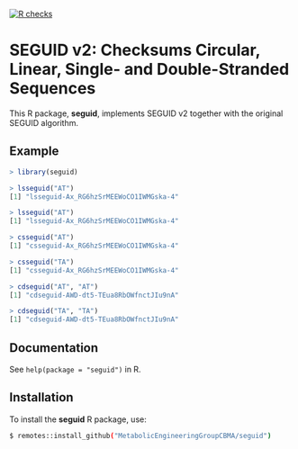 [![R checks](https://github.com/MetabolicEngineeringGroupCBMA/seguid/actions/workflows/check-r.yml/badge.svg)](https://github.com/MetabolicEngineeringGroupCBMA/seguid/actions/workflows/check-r.yml)

# SEGUID v2: Checksums Circular, Linear, Single- and Double-Stranded Sequences

This R package, **seguid**, implements SEGUID v2 together with the
original SEGUID algorithm.


## Example

```r
> library(seguid)

> lsseguid("AT")
[1] "lsseguid-Ax_RG6hzSrMEEWoCO1IWMGska-4"

> lsseguid("AT")
[1] "lsseguid-Ax_RG6hzSrMEEWoCO1IWMGska-4"

> csseguid("AT")
[1] "csseguid-Ax_RG6hzSrMEEWoCO1IWMGska-4"

> csseguid("TA")
[1] "csseguid-Ax_RG6hzSrMEEWoCO1IWMGska-4"

> cdseguid("AT", "AT")
[1] "cdseguid-AWD-dt5-TEua8RbOWfnctJIu9nA"

> cdseguid("TA", "TA")
[1] "cdseguid-AWD-dt5-TEua8RbOWfnctJIu9nA"
```


## Documentation

See `help(package = "seguid")` in R.


## Installation

To install the **seguid** R package, use:

```sh
$ remotes::install_github("MetabolicEngineeringGroupCBMA/seguid")
```
